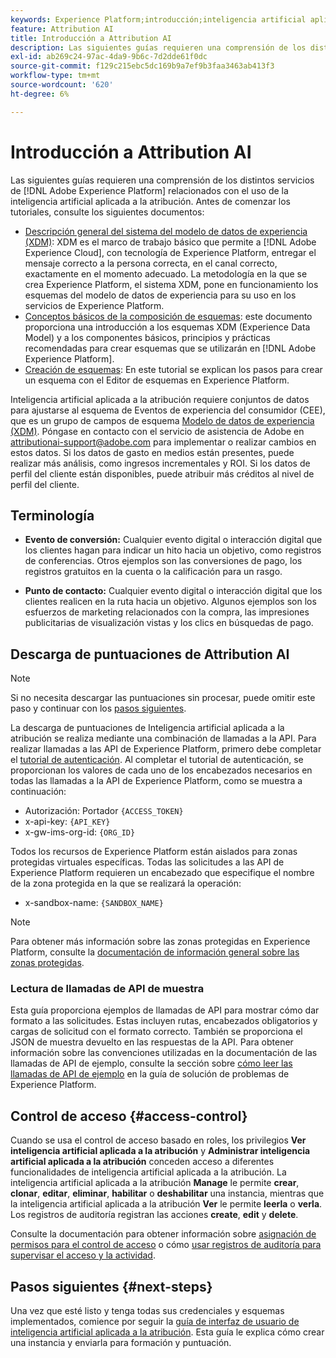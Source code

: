 ```yaml
---
keywords: Experience Platform;introducción;inteligencia artificial aplicada a la atribución;temas populares
feature: Attribution AI
title: Introducción a Attribution AI
description: Las siguientes guías requieren una comprensión de los distintos servicios de Adobe Experience Platform implicados en el uso de la inteligencia artificial aplicada a la atribución. Antes de comenzar los tutoriales, revise los siguientes documentos.
exl-id: ab269c24-97ac-4da9-9b6c-7d2dde61f0dc
source-git-commit: f129c215ebc5dc169b9a7ef9b3faa3463ab413f3
workflow-type: tm+mt
source-wordcount: '620'
ht-degree: 6%

---
```


# Introducción a Attribution AI

Las siguientes guías requieren una comprensión de los distintos servicios de [!DNL Adobe Experience Platform] relacionados con el uso de la inteligencia artificial aplicada a la atribución. Antes de comenzar los tutoriales, consulte los siguientes documentos:

- [Descripción general del sistema del modelo de datos de experiencia (XDM)](../../xdm/home.md): XDM es el marco de trabajo básico que permite a [!DNL Adobe Experience Cloud], con tecnología de Experience Platform, entregar el mensaje correcto a la persona correcta, en el canal correcto, exactamente en el momento adecuado. La metodología en la que se crea Experience Platform, el sistema XDM, pone en funcionamiento los esquemas del modelo de datos de experiencia para su uso en los servicios de Experience Platform.
- [Conceptos básicos de la composición de esquemas](../../xdm/schema/composition.md): este documento proporciona una introducción a los esquemas XDM (Experience Data Model) y a los componentes básicos, principios y prácticas recomendadas para crear esquemas que se utilizarán en [!DNL Adobe Experience Platform].
- [Creación de esquemas](../../xdm/tutorials/create-schema-ui.md): En este tutorial se explican los pasos para crear un esquema con el Editor de esquemas en Experience Platform.

Inteligencia artificial aplicada a la atribución requiere conjuntos de datos para ajustarse al esquema de Eventos de experiencia del consumidor (CEE), que es un grupo de campos de esquema [Modelo de datos de experiencia (XDM)](../../xdm/home.md). Póngase en contacto con el servicio de asistencia de Adobe en attributionai-support@adobe.com para implementar o realizar cambios en estos datos. Si los datos de gasto en medios están presentes, puede realizar más análisis, como ingresos incrementales y ROI. Si los datos de perfil del cliente están disponibles, puede atribuir más créditos al nivel de perfil del cliente.

## Terminología

- **Evento de conversión:** Cualquier evento digital o interacción digital que los clientes hagan para indicar un hito hacia un objetivo, como registros de conferencias. Otros ejemplos son las conversiones de pago, los registros gratuitos en la cuenta o la calificación para un rasgo.

- **Punto de contacto:** Cualquier evento digital o interacción digital que los clientes realicen en la ruta hacia un objetivo. Algunos ejemplos son los esfuerzos de marketing relacionados con la compra, las impresiones publicitarias de visualización vistas y los clics en búsquedas de pago.

## Descarga de puntuaciones de Attribution AI

>[!NOTE]
>
>Si no necesita descargar las puntuaciones sin procesar, puede omitir este paso y continuar con los [pasos siguientes](#next-steps).

La descarga de puntuaciones de Inteligencia artificial aplicada a la atribución se realiza mediante una combinación de llamadas a la API. Para realizar llamadas a las API de Experience Platform, primero debe completar el [tutorial de autenticación](https://www.adobe.com/go/platform-api-authentication-en). Al completar el tutorial de autenticación, se proporcionan los valores de cada uno de los encabezados necesarios en todas las llamadas a la API de Experience Platform, como se muestra a continuación:

- Autorización: Portador `{ACCESS_TOKEN}`
- x-api-key: `{API_KEY}`
- x-gw-ims-org-id: `{ORG_ID}`

Todos los recursos de Experience Platform están aislados para zonas protegidas virtuales específicas. Todas las solicitudes a las API de Experience Platform requieren un encabezado que especifique el nombre de la zona protegida en la que se realizará la operación:

- x-sandbox-name: `{SANDBOX_NAME}`

>[!NOTE]
>
>Para obtener más información sobre las zonas protegidas en Experience Platform, consulte la [documentación de información general sobre las zonas protegidas](../../sandboxes/home.md).

### Lectura de llamadas de API de muestra

Esta guía proporciona ejemplos de llamadas de API para mostrar cómo dar formato a las solicitudes. Estas incluyen rutas, encabezados obligatorios y cargas de solicitud con el formato correcto. También se proporciona el JSON de muestra devuelto en las respuestas de la API. Para obtener información sobre las convenciones utilizadas en la documentación de las llamadas de API de ejemplo, consulte la sección sobre [cómo leer las llamadas de API de ejemplo](../../landing/troubleshooting.md) en la guía de solución de problemas de Experience Platform.

## Control de acceso {#access-control}

Cuando se usa el control de acceso basado en roles, los privilegios **Ver inteligencia artificial aplicada a la atribución** y **Administrar inteligencia artificial aplicada a la atribución** conceden acceso a diferentes funcionalidades de inteligencia artificial aplicada a la atribución. La inteligencia artificial aplicada a la atribución **Manage** le permite **crear**, **clonar**, **editar**, **eliminar**, **habilitar** o **deshabilitar** una instancia, mientras que la inteligencia artificial aplicada a la atribución **Ver** le permite **leerla** o **verla**. Los registros de auditoría registran las acciones **create**, **edit** y **delete**.

Consulte la documentación para obtener información sobre [asignación de permisos para el control de acceso](../../../help/access-control/home.md) o cómo [usar registros de auditoría para supervisar el acceso y la actividad](../../../help/landing/governance-privacy-security/audit-logs/overview.md).

## Pasos siguientes {#next-steps}

Una vez que esté listo y tenga todas sus credenciales y esquemas implementados, comience por seguir la [guía de interfaz de usuario de inteligencia artificial aplicada a la atribución](./user-guide.md). Esta guía le explica cómo crear una instancia y enviarla para formación y puntuación.
